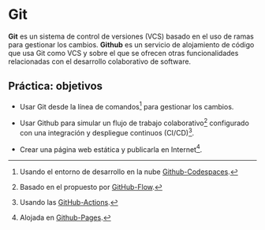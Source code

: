# Git

**Git** es un sistema de control de versiones (VCS) basado en el uso de ramas para gestionar los cambios. **Github** es un servicio de alojamiento de código que usa Git como VCS y sobre el que se ofrecen otras funcionalidades relacionadas con el desarrollo colaborativo de software.

## Práctica: objetivos

* Usar Git desde la línea de comandos[^1] para gestionar los cambios.

* Usar Github para simular un flujo de trabajo colaborativo[^2] configurado con una integración y despliegue continuos (CI/CD)[^3].

* Crear una página web estática y publicarla en Internet[^4].

[^1]: Usando el entorno de desarrollo en la nube [Github-Codespaces](https://github.com/features/codespaces).

[^2]: Basado en el propuesto por [GitHub-Flow](https://docs.github.com/en/get-started/quickstart/github-flow).

[^3]: Usando las [GitHub-Actions](https://github.com/features/actions).

[^4]: Alojada en [Github-Pages](https://pages.github.com/).